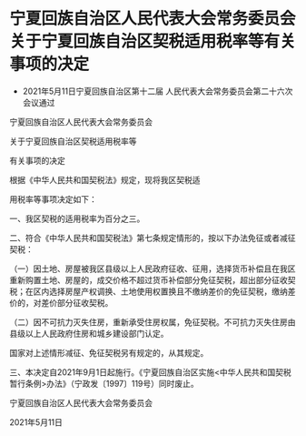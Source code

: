 # 宁夏回族自治区人民代表大会常务委员会关于宁夏回族自治区契税适用税率等有关事项的决定

- 2021年5月11日宁夏回族自治区第十二届
  人民代表大会常务委员会第二十六次会议通过

<!-- INFO END -->

宁夏回族自治区人民代表大会常务委员会

关于宁夏回族自治区契税适用税率等

有关事项的决定

根据《中华人民共和国契税法》规定，现将我区契税适

用税率等事项决定如下：

一、我区契税的适用税率为百分之三。

二、符合《中华人民共和国契税法》第七条规定情形的，按以下办法免征或者减征契税：

（一）因土地、房屋被我区县级以上人民政府征收、征用，选择货币补偿且在我区重新购置土地、房屋的，成交价格不超过货币补偿部分免征契税，超出部分征收契税；在区内选择房屋产权调换、土地使用权置换且不缴纳差价的免征契税，缴纳差价的，对差价部分征收契税。

（二）因不可抗力灭失住房，重新承受住房权属，免征契税。不可抗力灭失住房由县级以上人民政府住房和城乡建设部门认定。

国家对上述情形减征、免征契税另有规定的，从其规定。

三、本决定自2021年9月1日起施行。《宁夏回族自治区实施<中华人民共和国契税暂行条例>办法》（宁政发〔1997〕119号）同时废止。

宁夏回族自治区人民代表大会常务委员会

2021年5月11日
